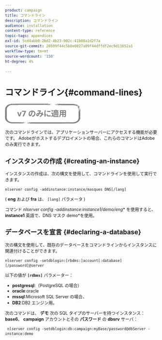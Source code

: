 ```yaml
---
product: campaign
title: コマンドライン
description: コマンドライン
audience: installation
content-type: reference
topic-tags: appendices
exl-id: 5cd4abb0-2bd2-4b23-902c-41b08a1d2f7a
source-git-commit: 20509f44c5b8e0827a09f44dffdf2ec9d11652a1
workflow-type: tm+mt
source-wordcount: '150'
ht-degree: 4%

---
```


# コマンドライン{#command-lines}

![](../../assets/v7-only.svg)

次のコマンドラインでは、アプリケーションサーバーにアクセスする機能が必要です。 Adobeがホストするデプロイメントの場合、これらのコマンドはAdobeのみ実行できます。

## インスタンスの作成 {#creating-an-instance}

インスタンスの作成は、次の構文を使用して、コマンドラインを使用して実行できます。

```
nlserver config -addinstance:instance/masques DNS[/lang]
```

( **eng** および **fra** は、 `[lang]` パラメータ )

コマンド **nlserver config -addinstance:instance1/demo*/eng** を使用すると、 **instance1** 英語で、DNS マスク demo*を使用。

## データベースを宣言 {#declaring-a-database}

次の構文を使用して、既存のデータベースをコマンドラインからインスタンスに関連付けることができます。

```
nlserver config -setdblogin:[rbdms:]account[:database][/password]@server
```

以下の値が **`[rdbms]`** パラメーター：

* **postgresql**:（PostgreSQL の場合）
* **oracle**:oracle
* **mssql**:Microsoft SQL Server の場合、
* **DB2**:DB2 エンジン用。

次のコマンドは、 **デモ** 次の SQL タイプのサーバーを持つインスタンス： **base6**、 **campaign** アカウントとその **パスワード** の **dbsrv** サーバ：

```
 nlserver config -setdblogin:db:campaign:myBase/password@dbServer -instance:demo
```
